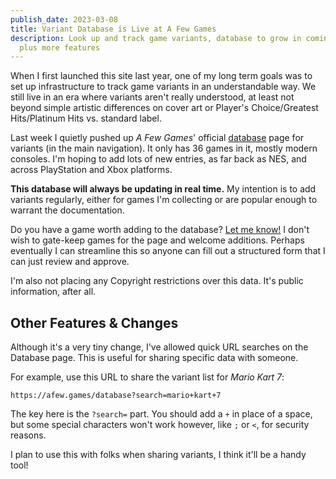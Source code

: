 ```yaml
---
publish_date: 2023-03-08
title: Variant Database is Live at A Few Games
description: Look up and track game variants, database to grow in coming months,
  plus more features
---
```

When I first launched this site last year, one of my long term goals was to set up infrastructure to track game variants in an understandable way. We still live in an era where variants aren't really understood, at least not beyond simple artistic differences on cover art or Player's Choice/Greatest Hits/Platinum Hits vs. standard label.

Last week I quietly pushed up *A Few Games*' official [database](/database) page for variants (in the main navigation). It only has 36 games in it, mostly modern consoles. I'm hoping to add lots of new entries, as far back as NES, and across PlayStation and Xbox platforms.

**This database will always be updating in real time.** My intention is to add variants regularly, either for games I'm collecting or are popular enough to warrant the documentation.

Do you have a game worth adding to the database? [Let me know!](mailto:contact@afew.games) I don't wish to gate-keep games for the page and welcome additions. Perhaps eventually I can streamline this so anyone can fill out a structured form that I can just review and approve. 

I'm also not placing any Copyright restrictions over this data. It's public information, after all.

## Other Features & Changes

Although it's a very tiny change, I've allowed quick URL searches on the Database page. This is useful for sharing specific data with someone.

For example, use this URL to share the variant list for *Mario Kart 7*:

`https://afew.games/database?search=mario+kart+7`

The key here is the `?search=` part. You should add a `+` in place of a space, but some special characters won't work however, like `;` or `<`, for security reasons.

I plan to use this with folks when sharing variants, I think it'll be a handy tool!